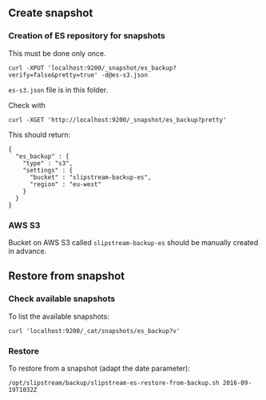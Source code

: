 ## Create snapshot

### Creation of ES repository for snapshots

This must be done only once.

```
curl -XPUT 'localhost:9200/_snapshot/es_backup?verify=false&pretty=true' -d@es-s3.json
```

`es-s3.json` file is in this folder.

Check with
```
curl -XGET 'http://localhost:9200/_snapshot/es_backup?pretty'
```

This should return:
```
{
  "es_backup" : {
    "type" : "s3",
    "settings" : {
      "bucket" : "slipstream-backup-es",
      "region" : "eu-west"
    }
  }
}
```

### AWS S3
Bucket on AWS S3 called `slipstream-backup-es` should be manually created in advance.

## Restore from snapshot

### Check available snapshots

To list the available snapshots:
```
curl 'localhost:9200/_cat/snapshots/es_backup?v'
```

### Restore

To restore from a snapshot (adapt the date parameter):
```
/opt/slipstream/backup/slipstream-es-restore-from-backup.sh 2016-09-19T1032Z
```
